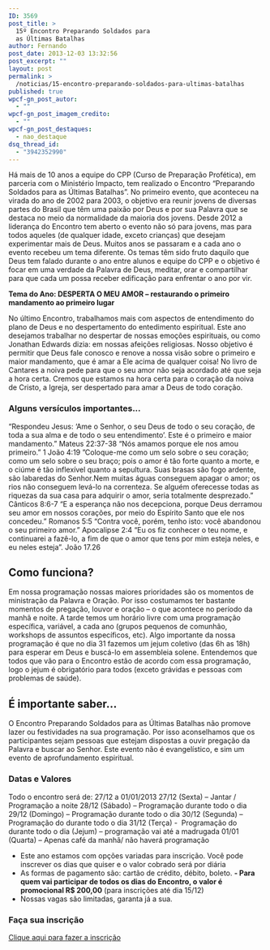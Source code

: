 ```yaml
---
ID: 3569
post_title: >
  15º Encontro Preparando Soldados para
  as Últimas Batalhas
author: Fernando
post_date: 2013-12-03 13:32:56
post_excerpt: ""
layout: post
permalink: >
  /noticias/15-encontro-preparando-soldados-para-ultimas-batalhas
published: true
wpcf-gn_post_autor:
  - ""
wpcf-gn_post_imagem_credito:
  - ""
wpcf-gn_post_destaques:
  - nao_destaque
dsq_thread_id:
  - "3942352990"
---
```

Há mais de 10 anos a equipe do CPP (Curso de Preparação Profética), em parceria com o Ministério Impacto, tem realizado o Encontro “Preparando Soldados para as Últimas Batalhas”. No primeiro evento, que aconteceu na virada do ano de 2002 para 2003, o objetivo era reunir jovens de diversas partes do Brasil que têm uma paixão por Deus e por sua Palavra que se destaca no meio da normalidade da maioria dos jovens. Desde 2012 a liderança do Encontro tem aberto o evento não só para jovens, mas para todos aqueles (de qualquer idade, exceto crianças) que desejam experimentar mais de Deus. Muitos anos se passaram e a cada ano o evento recebeu um tema diferente. Os temas têm sido fruto daquilo que Deus tem falado durante o ano entre alunos e equipe do CPP e o objetivo é focar em uma verdade da Palavra de Deus, meditar, orar e compartilhar para que cada um possa receber edificação para enfrentar o ano por vir.

<strong>Tema do Ano: DESPERTA O MEU AMOR – restaurando o primeiro mandamento ao primeiro lugar</strong>

No último Encontro, trabalhamos mais com aspectos de entendimento do plano de Deus e no despertamento do entedimento espiritual. Este ano desejamos trabalhar no despertar de nossas emoções espirituais, ou como Jonathan Edwards dizia: em nossas afeições religiosas. Nosso objetivo é permitir que Deus fale conosco e renove a nossa visão sobre o primeiro e maior mandamento, que é amar a Ele acima de qualquer coisa! No livro de Cantares a noiva pede para que o seu amor não seja acordado até que seja a hora certa. Cremos que estamos na hora certa para o coração da noiva de Cristo, a Igreja, ser despertado para amar a Deus de todo coração.
<h3>Alguns versículos importantes...</h3>
“Respondeu Jesus: ‘Ame o Senhor, o seu Deus de todo o seu coração, de toda a sua alma e de todo o seu entendimento’.
Este é o primeiro e maior mandamento.” Mateus 22:37-38
“Nós amamos porque ele nos amou primeiro.” 1 João 4:19
”Coloque-me como um selo sobre o seu coração; como um selo sobre o seu braço; pois o amor é tão forte quanto a morte, e o ciúme é tão inflexível quanto a sepultura. Suas brasas são fogo ardente, são labaredas do Senhor.Nem muitas águas conseguem apagar o amor; os rios não conseguem levá-lo na correnteza. Se alguém oferecesse todas as riquezas da sua casa para adquirir o amor, seria totalmente desprezado.” Cânticos 8:6-7
“E a esperança não nos decepciona, porque Deus derramou seu amor em nossos corações, por meio do Espírito Santo que ele nos concedeu.” Romanos 5:5
“Contra você, porém, tenho isto: você abandonou o seu primeiro amor.” Apocalipse 2:4
“Eu os fiz conhecer o teu nome, e continuarei a fazê-lo, a fim de que o amor que tens por mim esteja neles, e eu neles esteja”. João 17.26
<h2>Como funciona?</h2>
Em nossa programação nossas maiores prioridades são os momentos de ministração da Palavra e Oração. Por isso costumamos ter bastante momentos de pregação, louvor e oração – o que acontece no período da manhã e noite. A tarde temos um horário livre com uma programação específica, variável, a cada ano (grupos pequenos de comunhão, workshops de assuntos específicos, etc). Algo importante da nossa programação é que no dia 31 fazemos um jejum coletivo (das 6h as 18h) para esperar em Deus e buscá-lo em assembleia solene. Entendemos que todos que vão para o Encontro estão de acordo com essa programação, logo o jejum é obrigatório para todos (exceto grávidas e pessoas com problemas de saúde).
<h2>É importante saber…</h2>
O Encontro Preparando Soldados para as Últimas Batalhas não promove lazer ou festividades na sua programação. Por isso aconselhamos que os participantes sejam pessoas que estejam dispostas a ouvir pregação da Palavra e buscar ao Senhor. Este evento não é evangelístico, e sim um evento de aprofundamento espiritual.
<h3>Datas e Valores</h3>
Todo o encontro será de: 27/12 a 01/01/2013
27/12 (Sexta) – Jantar / Programação a noite
28/12 (Sábado) – Programação durante todo o dia
29/12 (Domingo) – Programação durante todo o dia
30/12 (Segunda) – Programação do durante todo o dia
31/12 (Terça) -  Programação do durante todo o dia (Jejum) – programação vai até a madrugada
01/01 (Quarta) – Apenas café da manhã/ não haverá programação

- Este ano estamos com opções variadas para inscrição. Você pode inscrever os dias que quiser e o valor cobrado será por diária
- As formas de pagamento são: cartão de crédito, débito, boleto.
<strong>- Para quem vai participar de todos os dias do Encontro, o valor é promocional R$ 200,00</strong> (para inscrições até dia 15/12)
- Nossas vagas são limitadas, garanta já a sua.
<h3>Faça sua inscrição</h3>
<a href="http://www.cppmontemor.com.br/encontro/">Clique aqui para fazer a inscrição</a>
